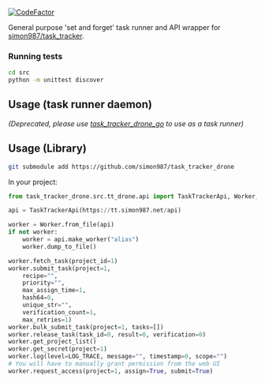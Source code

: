 [![CodeFactor](https://www.codefactor.io/repository/github/simon987/task_tracker_drone/badge)](https://www.codefactor.io/repository/github/simon987/task_tracker_drone)

General purpose 'set and forget' task runner and API wrapper for [simon987/task_tracker](https://github.com/simon987/task_tracker).


### Running tests
```bash
cd src
python -m unittest discover
```


## Usage (task runner daemon)

*(Deprecated, please use [task_tracker_drone_go](https://github.com/simon987/task_tracker_drone_go) to use as a task runner)*


## Usage (Library)

```bash
git submodule add https://github.com/simon987/task_tracker_drone
```

In your project:
```python
from task_tracker_drone.src.tt_drone.api import TaskTrackerApi, Worker, LOG_TRACE

api = TaskTrackerApi(https://tt.simon987.net/api)

worker = Worker.from_file(api)
if not worker:
    worker = api.make_worker("alias")
    worker.dump_to_file()

worker.fetch_task(project_id=1)
worker.submit_task(project=1, 
    recipe="",
    priority="",
    max_assign_time=1,
    hash64=0,
    unique_str="",
    verification_count=1,
    max_retries=1)
worker.bulk_submit_task(project=1, tasks=[])
worker.release_task(task_id=0, result=0, verification=0)
worker.get_project_list()
worker.get_secret(project=1)
worker.log(level=LOG_TRACE, message="", timestamp=0, scope="")
# You will have to manually grant permission from the web UI
worker.request_access(project=1, assign=True, submit=True)
```
